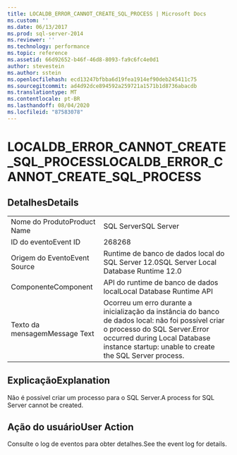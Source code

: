 ```yaml
---
title: LOCALDB_ERROR_CANNOT_CREATE_SQL_PROCESS | Microsoft Docs
ms.custom: ''
ms.date: 06/13/2017
ms.prod: sql-server-2014
ms.reviewer: ''
ms.technology: performance
ms.topic: reference
ms.assetid: 66d92652-b46f-46d8-8093-fa9c6fc4e0d1
author: stevestein
ms.author: sstein
ms.openlocfilehash: ecd13247bfbba6d19fea1914ef90deb245411c75
ms.sourcegitcommit: ad4d92dce894592a259721a1571b1d8736abacdb
ms.translationtype: MT
ms.contentlocale: pt-BR
ms.lasthandoff: 08/04/2020
ms.locfileid: "87583078"
---
```

# <a name="localdb_error_cannot_create_sql_process"></a><span data-ttu-id="35036-102">LOCALDB_ERROR_CANNOT_CREATE_SQL_PROCESS</span><span class="sxs-lookup"><span data-stu-id="35036-102">LOCALDB_ERROR_CANNOT_CREATE_SQL_PROCESS</span></span>
    
## <a name="details"></a><span data-ttu-id="35036-103">Detalhes</span><span class="sxs-lookup"><span data-stu-id="35036-103">Details</span></span>  
  
|||  
|-|-|  
|<span data-ttu-id="35036-104">Nome do Produto</span><span class="sxs-lookup"><span data-stu-id="35036-104">Product Name</span></span>|<span data-ttu-id="35036-105">SQL Server</span><span class="sxs-lookup"><span data-stu-id="35036-105">SQL Server</span></span>|  
|<span data-ttu-id="35036-106">ID do evento</span><span class="sxs-lookup"><span data-stu-id="35036-106">Event ID</span></span>|<span data-ttu-id="35036-107">268</span><span class="sxs-lookup"><span data-stu-id="35036-107">268</span></span>|  
|<span data-ttu-id="35036-108">Origem do Evento</span><span class="sxs-lookup"><span data-stu-id="35036-108">Event Source</span></span>|<span data-ttu-id="35036-109">Runtime de banco de dados local do SQL Server 12.0</span><span class="sxs-lookup"><span data-stu-id="35036-109">SQL Server Local Database Runtime 12.0</span></span>|  
|<span data-ttu-id="35036-110">Componente</span><span class="sxs-lookup"><span data-stu-id="35036-110">Component</span></span>|<span data-ttu-id="35036-111">API do runtime de banco de dados local</span><span class="sxs-lookup"><span data-stu-id="35036-111">Local Database Runtime API</span></span>|  
|<span data-ttu-id="35036-112">Texto da mensagem</span><span class="sxs-lookup"><span data-stu-id="35036-112">Message Text</span></span>|<span data-ttu-id="35036-113">Ocorreu um erro durante a inicialização da instância do banco de dados local: não foi possível criar o processo do SQL Server.</span><span class="sxs-lookup"><span data-stu-id="35036-113">Error occurred during Local Database instance startup: unable to create the SQL Server process.</span></span>|  
  
## <a name="explanation"></a><span data-ttu-id="35036-114">Explicação</span><span class="sxs-lookup"><span data-stu-id="35036-114">Explanation</span></span>  
 <span data-ttu-id="35036-115">Não é possível criar um processo para o SQL Server.</span><span class="sxs-lookup"><span data-stu-id="35036-115">A process for SQL Server cannot be created.</span></span>  
  
## <a name="user-action"></a><span data-ttu-id="35036-116">Ação do usuário</span><span class="sxs-lookup"><span data-stu-id="35036-116">User Action</span></span>  
 <span data-ttu-id="35036-117">Consulte o log de eventos para obter detalhes.</span><span class="sxs-lookup"><span data-stu-id="35036-117">See the event log for details.</span></span>  
  
  
